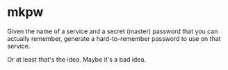 mkpw
====

Given the name of a service and a secret (master) password
that you can actually remember,
generate a hard-to-remember password to use on that service.

Or at least that's the idea. Maybe it's a bad idea.
